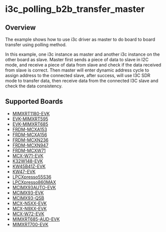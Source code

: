 # i3c_polling_b2b_transfer_master

## Overview
The example shows how to use i3c driver as master to do board to board transfer using polling method.

In this example, one i3c instance as master and another i3c instance on the other board as slave. Master
first sends a piece of data to slave in I2C mode, and receive a piece of data from slave and check if the
data received from slave is correct. Then master will enter dynamic address cycle to assign address to the
connected slave, after success, will use I3C SDR mode to transfer data, then receive data from the connected
I3C slave and check the data consistency.

## Supported Boards
- [MIMXRT1180-EVK](../../../../_boards/evkmimxrt1180/driver_examples/i3c/polling_b2b_transfer/master/example_board_readme.md)
- [EVK-MIMXRT595](../../../../_boards/evkmimxrt595/driver_examples/i3c/polling_b2b_transfer/master/example_board_readme.md)
- [EVK-MIMXRT685](../../../../_boards/evkmimxrt685/driver_examples/i3c/polling_b2b_transfer/master/example_board_readme.md)
- [FRDM-MCXA153](../../../../_boards/frdmmcxa153/driver_examples/i3c/polling_b2b_transfer/master/example_board_readme.md)
- [FRDM-MCXA156](../../../../_boards/frdmmcxa156/driver_examples/i3c/polling_b2b_transfer/master/example_board_readme.md)
- [FRDM-MCXN236](../../../../_boards/frdmmcxn236/driver_examples/i3c/polling_b2b_transfer/master/example_board_readme.md)
- [FRDM-MCXN947](../../../../_boards/frdmmcxn947/driver_examples/i3c/polling_b2b_transfer/master/example_board_readme.md)
- [FRDM-MCXW71](../../../../_boards/frdmmcxw71/driver_examples/i3c/polling_b2b_transfer/master/example_board_readme.md)
- [MCX-W71-EVK](../../../../_boards/mcxw71evk/driver_examples/i3c/polling_b2b_transfer/master/example_board_readme.md)
- [K32W148-EVK](../../../../_boards/k32w148evk/driver_examples/i3c/polling_b2b_transfer/master/example_board_readme.md)
- [KW45B41Z-EVK](../../../../_boards/kw45b41zevk/driver_examples/i3c/polling_b2b_transfer/master/example_board_readme.md)
- [KW47-EVK](../../../../_boards/kw47evk/driver_examples/i3c/polling_b2b_transfer/master/example_board_readme.md)
- [LPCXpresso55S36](../../../../_boards/lpcxpresso55s36/driver_examples/i3c/polling_b2b_transfer/master/example_board_readme.md)
- [LPCXpresso860MAX](../../../../_boards/lpcxpresso860max/driver_examples/i3c/polling_b2b_transfer/master/example_board_readme.md)
- [MCIMX93AUTO-EVK](../../../../_boards/mcimx93autoevk/driver_examples/i3c/polling_b2b_transfer/master/example_board_readme.md)
- [MCIMX93-EVK](../../../../_boards/mcimx93evk/driver_examples/i3c/polling_b2b_transfer/master/example_board_readme.md)
- [MCIMX93-QSB](../../../../_boards/mcimx93qsb/driver_examples/i3c/polling_b2b_transfer/master/example_board_readme.md)
- [MCX-N5XX-EVK](../../../../_boards/mcxn5xxevk/driver_examples/i3c/polling_b2b_transfer/master/example_board_readme.md)
- [MCX-N9XX-EVK](../../../../_boards/mcxn9xxevk/driver_examples/i3c/polling_b2b_transfer/master/example_board_readme.md)
- [MCX-W72-EVK](../../../../_boards/mcxw72evk/driver_examples/i3c/polling_b2b_transfer/master/example_board_readme.md)
- [MIMXRT685-AUD-EVK](../../../../_boards/mimxrt685audevk/driver_examples/i3c/polling_b2b_transfer/master/example_board_readme.md)
- [MIMXRT700-EVK](../../../../_boards/mimxrt700evk/driver_examples/i3c/polling_b2b_transfer/master/example_board_readme.md)
